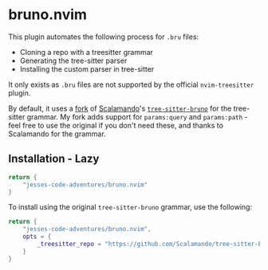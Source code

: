 # bruno.nvim

This plugin automates the following process for `.bru` files:

- Cloning a repo with a treesitter grammar
- Generating the tree-sitter parser
- Installing the custom parser in tree-sitter

It only exists as `.bru` files are not supported by the official `nvim-treesitter` plugin.

By default, it uses a [fork](https://github.com/jesses-code-adventures/tree-sitter-bruno) of [Scalamando](https://github.com/Scalamando)'s [`tree-sitter-bruno`](https://github.com/Scalamando/tree-sitter-bruno) for the tree-sitter grammar. My fork adds support for `params:query` and `params:path` - feel free to use the original if you don't need these, and thanks to Scalamando for the grammar.

## Installation - Lazy

```lua
return {
    "jesses-code-adventures/bruno.nvim"
}
```

To install using the original `tree-sitter-bruno` grammar, use the following:

```lua
return {
    "jesses-code-adventures/bruno.nvim",
    opts = {
        _treesitter_repo = "https://github.com/Scalamando/tree-sitter-bruno",
    }
}
```
